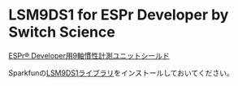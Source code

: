 LSM9DS1 for ESPr Developer by Switch Science
====

[ESPr® Developer用9軸慣性計測ユニットシールド](http://ssci.to/2807)

Sparkfunの[LSM9DS1ライブラリ](https://github.com/sparkfun/SparkFun_LSM9DS1_Arduino_Library)をインストールしておいてください。
